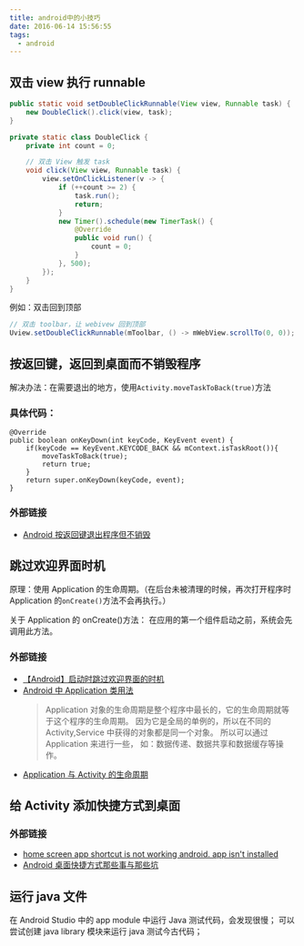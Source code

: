 ```yaml
---
title: android中的小技巧
date: 2016-06-14 15:56:55
tags:
  - android
---
```


## 双击 view 执行 runnable

```java
public static void setDoubleClickRunnable(View view, Runnable task) {
    new DoubleClick().click(view, task);
}

private static class DoubleClick {
    private int count = 0;

    // 双击 View 触发 task
    void click(View view, Runnable task) {
        view.setOnClickListener(v -> {
            if (++count >= 2) {
                task.run();
                return;
            }
            new Timer().schedule(new TimerTask() {
                @Override
                public void run() {
                    count = 0;
                }
            }, 500);
        });
    }
}
```

例如：双击回到顶部

```java
// 双击 toolbar，让 webivew 回到顶部
Uview.setDoubleClickRunnable(mToolbar, () -> mWebView.scrollTo(0, 0));
```

## 按返回键，返回到桌面而不销毁程序

解决办法：在需要退出的地方，使用`Activity.moveTaskToBack(true)`方法

### 具体代码：

```
@Override
public boolean onKeyDown(int keyCode, KeyEvent event) {
    if(keyCode == KeyEvent.KEYCODE_BACK && mContext.isTaskRoot()){
        moveTaskToBack(true);
        return true;
    }
    return super.onKeyDown(keyCode, event);
}
```

### 外部链接

- [Android 按返回键退出程序但不销毁](http://blog.csdn.net/nihaoqiulinhe/article/details/16822279)

## 跳过欢迎界面时机

原理：使用 Application 的生命周期。（在后台未被清理的时候，再次打开程序时 Application 的`onCreate()`方法不会再执行。）

关于 Application 的 onCreate()方法：
在应用的第一个组件启动之前，系统会先调用此方法。

### 外部链接

- [【Android】启动时跳过欢迎界面的时机](http://blog.csdn.net/ly1414725328/article/details/50752123)
- [Android 中 Application 类用法](http://www.cnblogs.com/renqingping/archive/2012/10/24/Application.html)
  > Application 对象的生命周期是整个程序中最长的，它的生命周期就等于这个程序的生命周期。
  > 因为它是全局的单例的，所以在不同的 Activity,Service 中获得的对象都是同一个对象。
  > 所以可以通过 Application 来进行一些，
  > 如：数据传递、数据共享和数据缓存等操作。
- [Application 与 Activity 的生命周期](http://www.molingyu.com/blog/2015/05/12/application%E4%B8%8Eactivity%E7%9A%84%E7%94%9F%E5%91%BD%E5%91%A8%E6%9C%9F/)

## 给 Activity 添加快捷方式到桌面

### 外部链接

- [home screen app shortcut is not working android. app isn't installed](http://stackoverflow.com/questions/21542409/home-screen-app-shortcut-is-not-working-android-app-isnt-installed)
- [Android 桌面快捷方式那些事与那些坑](http://blog.zanlabs.com/2015/03/14/android-shortcut-summary/)

## 运行 java 文件

在 Android Studio 中的 app module 中运行 Java 测试代码，会发现很慢；
可以尝试创建 java library 模块来运行 java 测试今古代码；

